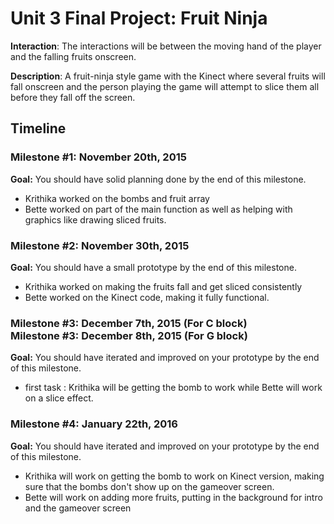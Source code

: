 <h1>Unit 3 Final Project: Fruit Ninja</h1>

<strong>Interaction</strong>: The interactions will be between the moving hand of the player and the falling fruits onscreen. 

<strong>Description</strong>: A fruit-ninja style game with the Kinect where several fruits will fall onscreen and the person playing the game will attempt to slice them all before they fall off the screen.

<h2>Timeline</h2>

<div>
  <h3>Milestone #1: November 20th, 2015 </h3>
  <strong>Goal:</strong> You should have solid planning done by the end of this milestone.
  <ul>
    <li>Krithika worked on the bombs and fruit array </li>
    <li>Bette worked on part of the main function as well as helping with graphics like drawing sliced fruits. </li>
  </ul>
</div>

<p>
  <h3>Milestone #2: November 30th, 2015 </h3>
  <strong>Goal:</strong> You should have a small prototype by the end of this milestone.
  <ul>
    <li>Krithika worked on making the fruits fall and get sliced consistently
    <li>Bette worked on the Kinect code, making it fully functional. </li>
  </ul>
</p>

<div>
  <h3>Milestone #3: December 7th, 2015 (For C block)</br>
  Milestone #3: December 8th, 2015 (For G block) </h3>
  <strong>Goal:</strong> You should have iterated and improved on your prototype by the end of this milestone.
  <ul>
    <li>first task : Krithika will be getting the bomb to work while Bette will work on a slice effect. </li>
  </ul>
</div>

<p>
  <h3>Milestone #4: January 22th, 2016 </h3>
  <strong>Goal:</strong> You should have iterated and improved on your prototype by the end of this milestone.
  <ul>
    <li>Krithika will work on getting the bomb to work on Kinect version, making sure that the bombs don't show up on the gameover screen. 
    <li>Bette will work on adding more fruits, putting in the background for intro and the gameover screen </li>
  </ul>
</p>